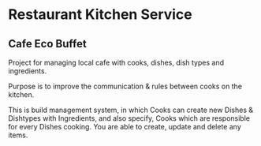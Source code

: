 # Restaurant Kitchen Service
## Cafe Eco Buffet


Project for managing local cafe with cooks, dishes, dish types and ingredients.

Purpose is to improve the communication & rules between cooks on the kitchen.

This is build management system, in which Cooks can create new Dishes & Dishtypes with Ingredients,
and also specify, Cooks which are responsible for every Dishes cooking.
You are able to create, update and delete any items.